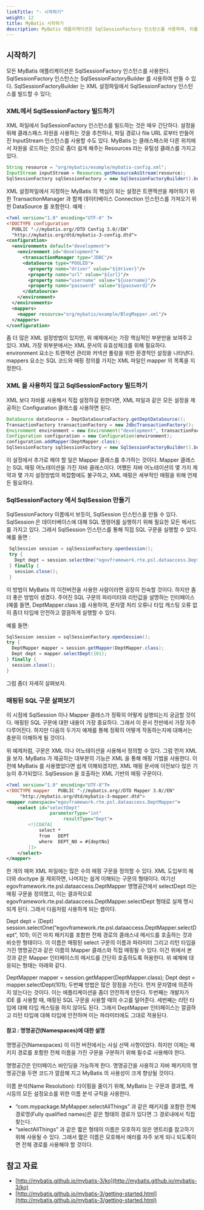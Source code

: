```yaml
---
linkTitle: "- 시작하기"
weight: 12
title: MyBatis 시작하기
description: MyBatis 애플리케이션은 SqlSessionFactory 인스턴스를 사용하며, 이를 SqlSessionFactoryBuilder를 통해 XML 설정 파일에서 빌드할 수 있다. Resources 유틸 클래스를 사용하여 클래스패스 또는 다른 위치에서 자원을 쉽게 로드할 수 있다.
---
```

## 시작하기

 모든 MyBatis 애플리케이션은 SqlSessionFactory 인스턴스를 사용한다. SqlSessionFactory 인스턴스는 SqlSessionFactoryBuilder 를 사용하여 만들 수 있다. SqlSessionFactoryBuilder 는 XML 설정파일에서 SqlSessionFactory 인스턴스를 빌드할 수 있다;

### XML에서 SqlSessionFactory 빌드하기

 XML 파일에서 SqlSessionFactory 인스턴스를 빌드하는 것은 매우 간단하다. 설정을 위해 클래스패스 자원을 사용하는 것을 추천하나, 파일 경로나 file URL 로부터 만들어진 InputStream 인스턴스를 사용할 수도 있다. MyBatis 는 클래스패스와 다른 위치에서 자원을 로드하는 것으로 좀더 쉽게 해주는 Resources 라는 유틸성 클래스를 가지고 있다.

```java
String resource = "org/mybatis/example/mybatis-config.xml";
InputStream inputStream = Resources.getResourceAsStream(resource);
SqlSessionFactory sqlSessionFactory = new SqlSessionFactoryBuilder().build(inputStream);

```

 XML 설정파일에서 지정하는 MyBatis 의 핵심이 되는 설정은 트랜잭션을 제어하기 위한 TransactionManager 과 함께 데이터베이스 Connection 인스턴스를 가져오기 위한 DataSource 를 포함한다. 예제 :

```xml
<?xml version="1.0" encoding="UTF-8" ?>
<!DOCTYPE configuration
  PUBLIC "-//mybatis.org//DTD Config 3.0//EN"
  "http://mybatis.org/dtd/mybatis-3-config.dtd">
<configuration>
  <environments default="development">
    <environment id="development">
      <transactionManager type="JDBC"/>
      <dataSource type="POOLED">
        <property name="driver" value="${driver}"/>
        <property name="url" value="${url}"/>
        <property name="username" value="${username}"/>
        <property name="password" value="${password}"/>
      </dataSource>
    </environment>
  </environments>
  <mappers>
    <mapper resource="org/mybatis/example/BlogMapper.xml"/>
  </mappers>
</configuration>

```

 좀 더 많은 XML 설정방법이 있지만, 위 예제에서는 가장 핵심적인 부분만을 보여주고 있다. XML 가장 위부분에서는 XML 문서의 유효성체크를 위해 필요하다. environment 요소는 트랜잭션 관리와 커넥션 풀링을 위한 환경적인 설정을 나타낸다. mappers 요소는 SQL 코드와 매핑 정의를 가지는 XML 파일인 mapper 의 목록을 지정한다.

### XML 을 사용하지 않고 SqlSessionFactory 빌드하기

 XML 보다 자바를 사용해서 직접 설정하길 원한다면, XML 파일과 같은 모든 설정을 제공하는 Configuration 클래스를 사용하면 된다.

```java
DataSource dataSource = DeptDataSourceFactory.getDeptDataSource();
TransactionFactory transactionFactory = new JdbcTransactionFactory();
Environment environment = new Environment("development", transactionFactory, dataSource);
Configuration configuration = new Configuration(environment);
configuration.addMapper(DeptMapper.class);
SqlSessionFactory sqlSessionFactory = new SqlSessionFactoryBuilder().build(configuration);

```

 이 설정에서 추가로 해야 할 일은 Mapper 클래스를 추가하는 것이다. Mapper 클래스는 SQL 매핑 어노테이션을 가진 자바 클래스이다. 어쨌든 자바 어노테이션의 몇 가지 제약과 몇 가지 설정방법의 복잡함에도 불구하고, XML 매핑은 세부적인 매핑을 위해 언제든 필요하다.

### SqlSessionFactory 에서 SqlSession 만들기

 SqlSessionFactory 이름에서 보듯이, SqlSession 인스턴스를 만들 수 있다. SqlSession 은 데이터베이스에 대해 SQL 명령어를 실행하기 위해 필요한 모든 메서드를 가지고 있다. 그래서 SqlSession 인스턴스를 통해 직접 SQL 구문을 실행할 수 있다. 예를 들면 :

```java
 SqlSession session = sqlSessionFactory.openSession();
 try {
   Dept dept = session.selectOne("egovframework.rte.psl.dataaccess.DeptMapper.selectDept", 101);
 } finally {
   session.close();
 }

```

 이 방법이 MyBatis 의 이전버전을 사용한 사람이라면 굉장히 친숙할 것이다. 하지만 좀더 좋은 방법이 생겼다. 주어진 SQL 구문의 파라미터와 리턴값을 설명하는 인터페이스(예를 들면, DeptMapper.class )를 사용하여, 문자열 처리 오류나 타입 캐스팅 오류 없이 좀더 타입에 안전하고 깔끔하게 실행할 수 있다.

 예를 들면:

```java
SqlSession session = sqlSessionFactory.openSession();
try {
  DeptMapper mapper = session.getMapper(DeptMapper.class);
  Dept dept = mapper.selectDept(101);
} finally {
  session.close();
}

```

 그럼 좀더 자세히 살펴보자.

### 매핑된 SQL 구문 살펴보기

 이 시점에 SqlSession 이나 Mapper 클래스가 정확히 어떻게 실행되는지 궁금할 것이다. 매핑된 SQL 구문에 대한 내용이 가장 중요하다. 그래서 이 문서 전반에서 가장 자주 다루어진다. 하지만 다음의 두가지 예제를 통해 정확히 어떻게 작동하는지에 대해서는 충분히 이해하게 될 것이다.

 위 예제처럼, 구문은 XML 이나 어노테이션을 사용해서 정의할 수 있다. 그럼 먼저 XML 을 보자. MyBatis 가 제공하는 대부분의 기능은 XML 을 통해 매핑 기법을 사용한다. 이전에 MyBatis 를 사용했었다면 쉽게 이해되겠지만, XML 매핑 문서에 이전보다 많은 기능이 추가되었다. SqlSession 을 호출하는 XML 기반의 매핑 구문이다.

```xml
<?xml version="1.0" encoding="UTF-8"?>
<!DOCTYPE mapper   PUBLIC "-//mybatis.org//DTD Mapper 3.0//EN" 
     "http://mybatis.org/dtd/mybatis-3-mapper.dtd">
<mapper namespace="egovframework.rte.psl.dataaccess.DeptMapper">
	<select id="selectDept" 
                parameterType="int" 
                     resultType="Dept">
		<![CDATA[
			select *
			from   DEPT
			where  DEPT_NO = #{deptNo}
		]]>
	</select>
</mapper>

```

 한 개의 매퍼 XML 파일에는 많은 수의 매핑 구문을 정의할 수 있다. XML 도입부의 헤더와 doctype 을 제외하면, 나머지는 쉽게 이해되는 구문의 형태이다. 여기선 egovframework.rte.psl.dataaccess.DeptMapper 명명공간에서 selectDept 라는 매핑 구문을 정의했고, 이는 결과적으로 egovframework.rte.psl.dataaccess.DeptMapper.selectDept 형태로 실제 명시되게 된다. 그래서 다음처럼 사용하게 되는 셈이다.

 Dept dept = (Dept) session.selectOne(“egovframework.rte.psl.dataaccess.DeptMapper.selectDept”, 101); 이건 마치 패키지를 포함한 전체 경로의 클래스내 메서드를 호출하는 것과 비슷한 형태이다. 이 이름은 매핑된 select 구문의 이름과 파라미터 그리고 리턴 타입을 가진 명명공간과 같은 이름의 Mapper 클래스와 직접 매핑될 수 있다. 이건 위에서 본 것과 같은 Mapper 인터페이스의 메서드를 간단히 호출하도록 허용한다. 위 예제에 대응되는 형태는 아래와 같다.

 DeptMapper mapper = session.getMapper(DeptMapper.class); Dept dept = mapper.selectDept(101); 두번째 방법은 많은 장점을 가진다. 먼저 문자열에 의존하지 않는다는 것이다. 이는 애플리케이션을 좀더 안전하게 만든다. 두번째는 개발자가 IDE 를 사용할 때, 매핑된 SQL 구문을 사용할 때의 수고를 덜어준다. 세번째는 리턴 타입에 대해 타입 캐스팅을 하지 않아도 된다. 그래서 DeptMapper 인터페이스는 깔끔하고 리턴 타입에 대해 타입에 안전하며 이는 파라미터에도 그대로 적용된다.

#### 참고 : 명명공간(Namespaces)에 대한 설명

 명명공간(Namespaces) 이 이전 버전에서는 사실 선택 사항이었다. 하지만 이제는 패키지 경로를 포함한 전체 이름을 가진 구문을 구분하기 위해 필수로 사용해야 한다.

 명명공간은 인터페이스 바인딩을 가능하게 한다. 명명공간을 사용하고 자바 패키지의 명명공간을 두면 코드가 깔끔해 지고 MyBatis 의 사용성이 크게 향상될 것이다.

 이름 분석(Name Resolution): 타이핑을 줄이기 위해, MyBatis 는 구문과 결과맵, 캐시등의 모든 설정요소를 위한 이름 분석 규칙을 사용한다.

- “com.mypackage.MyMapper.selectAllThings” 과 같은 패키지를 포함한 전체 경로명(Fully qualified names)은 같은 형태의 경로가 있다면 그 경로내에서 직접 찾는다.
- “selectAllThings” 과 같은 짧은 형태의 이름은 모호하지 않은 엔트리를 참고하기 위해 사용될 수 있다. 그래서 짧은 이름은 모호해서 에러를 자주 보게 되니 되도록이면 전체 경로를 사용해야 할 것이다.

## 참고 자료

- [http://mybatis.github.io/mybatis-3/ko](http://mybatis.github.io/mybatis-3/ko)
- [http://mybatis.github.io/mybatis-3/getting-started.html](http://mybatis.github.io/mybatis-3/getting-started.html)
